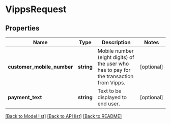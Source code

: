 # VippsRequest

## Properties
Name | Type | Description | Notes
------------ | ------------- | ------------- | -------------
**customer_mobile_number** | **string** | Mobile number (eight digits) of the user who has to pay for the transaction from Vipps. | [optional] 
**payment_text** | **string** | Text to be displayed to end user. | [optional] 

[[Back to Model list]](../../README.md#documentation-for-models) [[Back to API list]](../../README.md#documentation-for-api-endpoints) [[Back to README]](../../README.md)

